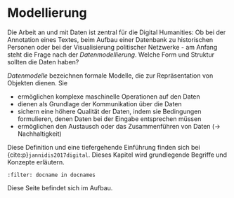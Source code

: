# Modellierung
 
Die Arbeit an und mit Daten ist zentral für die Digital Humanities: Ob bei der Annotation eines Textes, beim Aufbau einer Datenbank zu historischen Personen oder bei der Visualisierung politischer Netzwerke -  am Anfang steht die Frage nach der *Datenmodellierung*. Welche Form und Struktur sollten die Daten haben?

*Datenmodelle* bezeichnen formale Modelle, die zur Repräsentation von Objekten dienen. Sie
- ermöglichen komplexe maschinelle Operationen auf den Daten
- dienen als Grundlage der Kommunikation über die Daten
- sichern eine höhere Qualität der Daten, indem sie Bedingungen formulieren, denen Daten bei der Eingabe entsprechen müssen
- ermöglichen den Austausch oder das Zusammenführen von Daten (→ Nachhaltigkeit)

Diese Definition und eine tiefergehende Einführung finden sich bei {cite:p}`jannidis2017digital`. Dieses Kapitel wird grundlegende Begriffe und Konzepte erläutern.

```{bibliography}
:filter: docname in docnames
```

Diese Seite befindet sich im Aufbau.